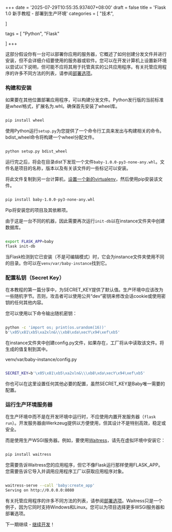 +++
date = '2025-07-29T10:55:35.937407+08:00'
draft = false
title = 'Flask 1.0 新手教程 - 部署到生产环境'
categories = [
    "技术",

]

tags = [
    "Python",
    "Flask"

]
+++

这部分假设你有一台可以部署你应用的服务器，它概述了如何创建分发文件并进行安装，但不会详细介绍要使用的服务器或软件。您可以在开发计算机上设置新环境以尝试以下说明，但可能不应将其用于托管真实的公共应用程序。有关托管应用程序的许多不同方法的列表，请参阅[部署选项](http://flask.pocoo.org/docs/1.0/deploying/)。

### 构建和安装

如果要在其他位置部署应用程序，可以构建分发文件。Python发行版的当前标准是*wheel*格式，扩展名为.whl。确保首先安装了wheel库。

```bash

pip install wheel

```

使用Python运行`setup.py`为您提供了一个命令行工具来发出与构建相关的命令。bdist\_wheel命令将构建一个wheel分配文件。

```bash

python setup.py bdist_wheel

```

运行完之后，将会在目录dist下发现一个文件`baby-1.0.0-py3-none-any.whl`。文件名是项目的名称，版本以及有关该文件的一些标记可以安装。

将此文件复制到另一台计算机，[设置一个新的virtualenv](http://flask.pocoo.org/docs/1.0/installation/#install-create-env)，然后使用pip安装该文件。

```bash

pip install baby-1.0.0-py3-none-any.whl

```

Pip将安装您的项目及其依赖项。

由于这是一台不同的机器，因此需要再次运行`init-db`以在instance文件夹中创建数据库。

```bash

export FLASK_APP=baby
flask init-db

```

当Flask检测到它已安装（不是可编辑模式）时，它会为instance文件夹使用不同的目录。你可以在`venv/var/baby-instance`找到它。

### 配置私钥（Secret Key）

在本教程的第一篇分享中，为SECRET\_KEY提供了默认值。生产环境中应该改为一些随机字节。否则，攻击者可以使用公共“dev”密钥来修改会话cookie或使用密钥的任何其他内容。

您可以使用以下命令输出随机密钥：

```bash

python -c 'import os; print(os.urandom(16))'
b'\x05\x81\xb5\xa2xln&\\\xb8\xda\xecY\x94\xef\xb5'

```

在instance文件夹中创建config.py文件，如果存在，工厂将从中读取该文件。将生成的值复制到其中。

venv/var/baby-instance/config.py

```bash

SECRET_KEY=b'\x05\x81\xb5\xa2xln&\\\xb8\xda\xecY\x94\xef\xb5'

```

你也可以在这里设置任何其他必要的配置，虽然SECRET\_KEY是Baby唯一需要的配置。

### 运行生产环境服务器

在生产环境中而不是在开发环境中运行时，不应使用内置开发服务器（`flask run`）。开发服务器由Werkzeug提供以方便使用，但其设计不是特别高效，稳定或安全。

而是使用生产WSGI服务器。例如，要使用[Waitress](https://docs.pylonsproject.org/projects/waitress/)，请先在虚拟环境中安装它：

```bash

pip install waitress

```

您需要告诉Waitress您的应用程序，但它不像Flask运行那样使用FLASK\_APP。您需要告诉它导入并调用应用程序工厂以获取应用程序对象。

```bash

waitress-serve --call 'baby:create_app'
Serving on http://0.0.0.0:8080

```

有关托管应用程序的许多不同方法的列表，请参阅[部署选项](http://flask.pocoo.org/docs/1.0/deploying/)。Waitress只是一个例子，因为它同时支持Windows和Linux。您可以为项目选择更多WSGI服务器和部署选项。

下一期继续 - [继续开发](https://www.walkerfree.com/article/162)！
